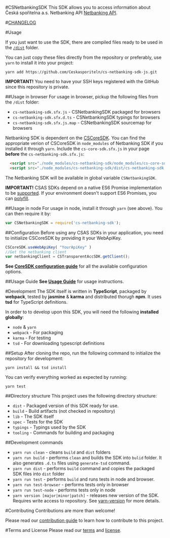 #CSNetbankingSDK
This SDK allows you to access information about Česká spořitelna a.s. Netbanking API [Netbanking API](http://docs.netbankingv3.apiary.io/).

#[CHANGELOG](CHANGELOG.md)

#Usage

If you just want to use the SDK, there are compiled files ready to be used in the [`/dist`](./dist) folder.

You can just copy these files directly from the repository or preferably, use `yarn` to install it into your project:

```
yarn add https://github.com/Ceskasporiteln/cs-netbanking-sdk-js.git
```
**IMPORTANT!** You need to have your SSH keys registered with the GitHub since this repository is private.

##Usage in browser
For usage in browser, pickup the following files from the `/dist` folder:
* `cs-netbanking-sdk.sfx.js` - CSNetbankingSDK packaged for browsers
* `cs-netbanking-sdk.sfx.d.ts` - CSNetbankingSDK typings for browsers
* `cs-netbanking-sdk.sfx.js.map` - CSNetbankingSDK sourcemap for browsers


Netbanking SDK is dependent on the [CSCoreSDK](https://github.com/Ceskasporiteln/cs-core-sdk-js). 
You can find the appropriate verion of CSCoreSDK in `node_modules` of Netbanking SDK if you installed it through `yarn`.
Include the `cs-core-sdk.sfx.js` in your page **before** the `cs-netbanking-sdk.sfx.js`:

```html
  <script src="./node_modules/cs-netbanking-sdk/node_modules/cs-core-sdk/dist/cs-core-sdk.sfx.js"></script>
  <script src="./node_modules/cs-netbanking-sdk/dist/cs-netbanking-sdk.sfx.js"></script>
```

The Netbanking SDK will be available in global variable `CSNetbankingSDK`.

**IMPORTANT!** CSAS SDKs depend on a native ES6 Promise implementation to be [supported](http://caniuse.com/promises).
If your environment doesn't support ES6 Promises, you can [polyfill](https://github.com/jakearchibald/es6-promise).

##Usage in node
For usage in node, install it through `yarn` (see above). You can then require it by:
```javascript
var CSNetbankingSDK = require('cs-netbanking-sdk');
``` 


##Configuration
Before using any CSAS SDKs in your application, you need to initialize CSCoreSDK by providing it your WebApiKey.
```javascript
CSCoreSDK.useWebApiKey( "YourApiKey" )
//Get the netbanking client
var netbankingClient = CSTransparentAccSDK.getClient();
```
**See [CoreSDK configuration guide](https://github.com/Ceskasporiteln/cs-core-sdk-js/blob/master/docs/configuration.md)** for all the available configuration options.

##Usage Guide
**See [Usage Guide](./docs/netbanking.md)** for usage instructions.

#Development
The SDK itself is written in **TypeScript**, packaged by **webpack**, tested by **jasmine** & **karma** and distributed thorugh **npm**. It uses **tsd** for TypeScript definitions.

In order to to develop upon this SDK, you will need the following **installed globally**:

* `node` & `yarn`
* `webpack` - For packaging
* `karma` - For testing
* `tsd` - For downloading typescript definitions

##Setup
After cloning the repo, run the following command to initialize the repository for development:

```
yarn install && tsd install
```

You can verify everything worked as expected by running:
```
yarn test
```

##Directory structure
This project uses the following directory structure:

* `dist` - Packaged version of this SDK ready for use.
* `build` - Build artifacts (not checked in repository)
* `lib` - The SDK itself
* `spec` - Tests for the SDK
* `typings` - Typings used by the SDK
* `tooling` - Commands for building and packaging 

##Development commands

* `yarn run clean` - cleans `build` and `dist` folders
* `yarn run build` - performs `clean` and builds the SDK into `bulid` folder. It also generates `.d.ts` files using `generate-tsd` command.
* `yarn run dist` - performs `build` command and copies the packaged SDK files into `dist` folder
* `yarn run test` - performs `build` and runs tests in node and browser.
* `yarn run test-browser` - performs tests only in browser
* `yarn run test-node` - performs tests only in node
* `yarn version [major|minor|patch]` - releases new version of the SDK. Requires write access to repository. See [yarn-version](https://yarnpkg.com/en/docs/cli/version) for more details. 



#Contributing
Contributions are more than welcome!

Please read our [contribution guide](CONTRIBUTING.md) to learn how to contribute to this project.

#Terms and License
Please read our [terms](TERMS.md) and [license](LICENSE.md).